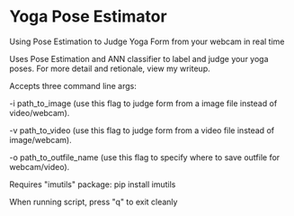 # Yoga Pose Estimator
Using Pose Estimation to Judge Yoga Form from your webcam in real time

Uses Pose Estimation and ANN classifier to label and judge your yoga poses. For more detail and retionale, view my writeup.

Accepts three command line args:

-i path_to_image         (use this flag to judge form from a image file instead of video/webcam).

-v path_to_video         (use this flag to judge form from a video file instead of image/webcam).

-o path_to_outfile_name  (use this flag to specify where to save outfile for webcam/video).

Requires "imutils" package: pip install imutils

When running script, press "q" to exit cleanly
